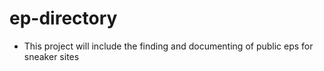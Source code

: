 # ep-directory

- This project will include the finding and documenting of public eps for sneaker sites

